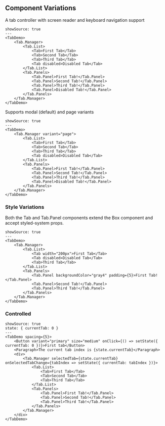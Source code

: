 ## Component Variations

A tab controller with screen reader and keyboard navigation support

```react
showSource: true
---
<TabDemo>
	<Tab.Manager>
		<Tab.List>
			<Tab>First Tab</Tab>
			<Tab>Second Tab</Tab>
			<Tab>Third Tab</Tab>
			<Tab disabled>Disabled Tab</Tab>
		</Tab.List>
		<Tab.Panels>
			<Tab.Panel>First Tab!</Tab.Panel>
			<Tab.Panel>Second Tab!</Tab.Panel>
			<Tab.Panel>Third Tab!</Tab.Panel>
			<Tab.Panel>Disabled Tab!</Tab.Panel>
		</Tab.Panels>
	</Tab.Manager>
</TabDemo>
```

Supports modal (default) and page variants

```react
showSource: true
---
<TabDemo>
	<Tab.Manager variant="page">
		<Tab.List>
			<Tab>First Tab</Tab>
			<Tab>Second Tab</Tab>
			<Tab>Third Tab</Tab>
			<Tab disabled>Disabled Tab</Tab>
		</Tab.List>
		<Tab.Panels>
			<Tab.Panel>First Tab!</Tab.Panel>
			<Tab.Panel>Second Tab!</Tab.Panel>
			<Tab.Panel>Third Tab!</Tab.Panel>
			<Tab.Panel>Disabled Tab!</Tab.Panel>
		</Tab.Panels>
	</Tab.Manager>
</TabDemo>
```

### Style Variations

Both the Tab and Tab.Panel components extend the Box component and accept styled-system props.

```react
showSource: true
---
<TabDemo>
	<Tab.Manager>
		<Tab.List>
			<Tab width="200px">First Tab</Tab>
			<Tab disabled>Disabled Tab</Tab>
			<Tab>Third Tab</Tab>
		</Tab.List>
		<Tab.Panels>
			<Tab.Panel backgroundColor="gray4" padding={5}>First Tab!</Tab.Panel>
			<Tab.Panel>Second Tab!</Tab.Panel>
			<Tab.Panel>Third Tab!</Tab.Panel>
		</Tab.Panels>
	</Tab.Manager>
</TabDemo>
```

### Controlled

```react
showSource: true
state: { currentTab: 0 }
---
<TabDemo spacing={5}>
	<Button variant="primary" size="medium" onClick={() => setState({ currentTab: 0 })}>First tab</Button>
	<Paragraph>The current tab index is {state.currentTab}</Paragraph>
	<div>
		<Tab.Manager selectedTab={state.currentTab} onSelectedTabChange={tabIndex => setState({ currentTab: tabIndex })}>
			<Tab.List>
				<Tab>First Tab</Tab>
				<Tab>Second Tab</Tab>
				<Tab>Third Tab</Tab>
			</Tab.List>
			<Tab.Panels>
				<Tab.Panel>First Tab!</Tab.Panel>
				<Tab.Panel>Second Tab!</Tab.Panel>
				<Tab.Panel>Third Tab!</Tab.Panel>
			</Tab.Panels>
		</Tab.Manager>
	</div>
</TabDemo>
```
